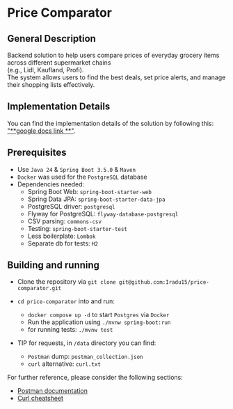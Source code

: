 # Price Comparator

## General Description

Backend solution to help users compare prices of everyday grocery items across different supermarket chains  
(e.g., Lidl, Kaufland, Profi).  
The system allows users to find the best deals, set price alerts, and manage their shopping lists effectively.

## Implementation Details

You can find the implementation details of the solution by following this: ["**google docs link
**"](https://docs.google.com/document/d/1GxepsYO1hfFOF2726U3GPdVHrpQHFodxqd0RjLn6LPM/edit?usp=sharing).

## Prerequisites

- Use `Java 24` & `Spring Boot 3.5.0` & `Maven`
- `Docker` was used for the `PostgreSQL` database
- Dependencies needed:
    - Spring Boot Web: `spring-boot-starter-web`
    - Spring Data JPA: `spring-boot-starter-data-jpa`
    - PostgreSQL driver: `postgresql`
    - Flyway for PostgreSQL: `flyway-database-postgresql`
    - CSV parsing: `commons-csv`
    - Testing: `spring-boot-starter-test`
    - Less boilerplate: `Lombok`
    - Separate db for tests: `H2`

## Building and running

- Clone the repository via `git clone git@github.com:Iradu15/price-comparator.git`
- `cd price-comparator` into and run:
    - `docker compose up -d` to start `Postgres` via `Docker`
    - Run the application using `./mvnw spring-boot:run`
    - for running tests: `./mvnw test`

- TIP for requests, in `/data` directory you can find:
    - `Postman` dump: `postman_collection.json`
    - `curl` alternative: `curl.txt`

For further reference, please consider the following sections:

* [Postman documentation](https://learning.postman.com/docs/getting-started/overview/)
* [Curl cheatsheet](https://devhints.io/curl)
